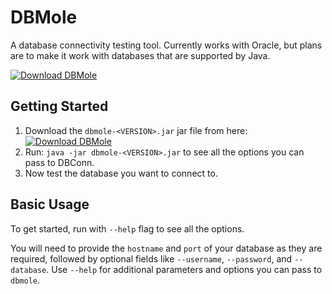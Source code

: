 # DBMole

A database connectivity testing tool. Currently works with Oracle, but plans are to make it work with databases that are supported by Java.

[![Download DBMole](https://img.shields.io/badge/DBMole-download-orange.svg)](https://github.com/davydany/dbmole/releases)


## Getting Started

1. Download the `dbmole-<VERSION>.jar` jar file from here: [![Download DBMole](https://img.shields.io/badge/DBMole-download-orange.svg)](https://github.com/davydany/dbmole/releases)
2. Run: `java -jar dbmole-<VERSION>.jar` to see all the options you can pass to DBConn. 
3. Now test the database you want to connect to.

## Basic Usage

To get started, run with `--help` flag to see all the options. 

You will need to provide the `hostname` and `port` of your database
as they are required, followed by optional fields like `--username`, 
`--password`, and `--database`. Use `--help` for additional parameters
and options you can pass to `dbmole`.

